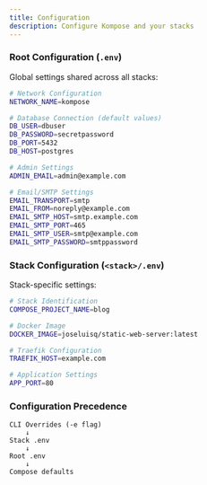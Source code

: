 ```yaml
---
title: Configuration
description: Configure Kompose and your stacks
---
```


### Root Configuration (`.env`)

Global settings shared across all stacks:

```bash
# Network Configuration
NETWORK_NAME=kompose

# Database Connection (default values)
DB_USER=dbuser
DB_PASSWORD=secretpassword
DB_PORT=5432
DB_HOST=postgres

# Admin Settings
ADMIN_EMAIL=admin@example.com

# Email/SMTP Settings
EMAIL_TRANSPORT=smtp
EMAIL_FROM=noreply@example.com
EMAIL_SMTP_HOST=smtp.example.com
EMAIL_SMTP_PORT=465
EMAIL_SMTP_USER=smtp@example.com
EMAIL_SMTP_PASSWORD=smtppassword
```

### Stack Configuration (`<stack>/.env`)

Stack-specific settings:

```bash
# Stack Identification
COMPOSE_PROJECT_NAME=blog

# Docker Image
DOCKER_IMAGE=joseluisq/static-web-server:latest

# Traefik Configuration
TRAEFIK_HOST=example.com

# Application Settings
APP_PORT=80
```

### Configuration Precedence

```
CLI Overrides (-e flag) 
    ↓
Stack .env
    ↓
Root .env
    ↓
Compose defaults
```
